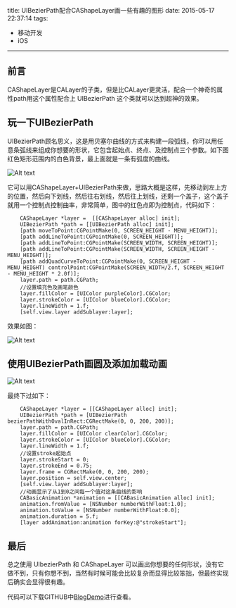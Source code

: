 title: UIBezierPath配合CAShapeLayer画一些有趣的图形
date: 2015-05-17 22:37:14
tags:
- 移动开发
- iOS
---

## 前言
CAShapeLayer是CALayer的子类，但是比CALayer更灵活，配合一个神奇的属性path用这个属性配合上 UIBezierPath 这个类就可以达到超神的效果。

## 玩一下UIBezierPath
UIBezierPath顾名思义，这是用贝塞尔曲线的方式来构建一段弧线，你可以用任意条弧线来组成你想要的形状，它包含起始点、终点、及控制点三个参数。如下图红色矩形范围内的白色背景，最上面就是一条有弧度的曲线。

![Alt text](/assets/blogImg/bezier_1.png)

它可以用CAShapeLayer+UIBezierPath来做，思路大概是这样，先移动到左上方的位置，然后向下划线，然后往右划线，然后往上划线，还剩一个盖子，这个盖子就用一个控制点控制曲率，非常简单，图中的红色点即为控制点，代码如下：

``` objc
    CAShapeLayer *layer =  [[CAShapeLayer alloc] init];
    UIBezierPath *path = [[UIBezierPath alloc] init];
    [path moveToPoint:CGPointMake(0, SCREEN_HEIGHT - MENU_HEIGHT)];
    [path addLineToPoint:CGPointMake(0, SCREEN_HEIGHT)];
    [path addLineToPoint:CGPointMake(SCREEN_WIDTH, SCREEN_HEIGHT)];
    [path addLineToPoint:CGPointMake(SCREEN_WIDTH, SCREEN_HEIGHT - MENU_HEIGHT)];
    [path addQuadCurveToPoint:CGPointMake(0, SCREEN_HEIGHT - MENU_HEIGHT) controlPoint:CGPointMake(SCREEN_WIDTH/2.f, SCREEN_HEIGHT - MENU_HEIGHT * 2.0f)];
    layer.path = path.CGPath;
    //设置填充色及画笔颜色
    layer.fillColor = [UIColor purpleColor].CGColor;
    layer.strokeColor = [UIColor blueColor].CGColor;
    layer.lineWidth = 1.f;
    [self.view.layer addSublayer:layer];
``` 

<!-- more -->

效果如图：

![Alt text](/assets/blogImg/bezier_2.png)

## 使用UIBezierPath画圆及添加加载动画

![Alt text](/assets/blogImg/bezier_3.gif)

最终下过如下：

``` objc
    CAShapeLayer *layer = [[CAShapeLayer alloc] init];
    UIBezierPath *path = [UIBezierPath bezierPathWithOvalInRect:CGRectMake(0, 0, 200, 200)];
    layer.path = path.CGPath;
    layer.fillColor = [UIColor clearColor].CGColor;
    layer.strokeColor = [UIColor blueColor].CGColor;
    layer.lineWidth = 1.f;
    //设置stroke起始点
    layer.strokeStart = 0;
    layer.strokeEnd = 0.75;
    layer.frame = CGRectMake(0, 0, 200, 200);
    layer.position = self.view.center;
    [self.view.layer addSublayer:layer];
    //动画显示了从1到0之间每一个值对这条曲线的影响
    CABasicAnimation *animation = [[CABasicAnimation alloc] init];
    animation.fromValue = [NSNumber numberWithFloat:1.0];
    animation.toValue = [NSNumber numberWithFloat:0.0];
    animation.duration = 5.f;
    [layer addAnimation:animation forKey:@"strokeStart"];
``` 

## 最后
总之使用 UIbezierPath 和 CAShapeLayer 可以画出你想要的任何形状，没有它做不到，只有你想不到，当然有时候可能会比较复杂而显得比较笨拙，但最终实现后确实会显得很有趣。

代码可以下载GITHUB中[BlogDemo](https://github.com/binhan666/BlogDemo)进行查看。